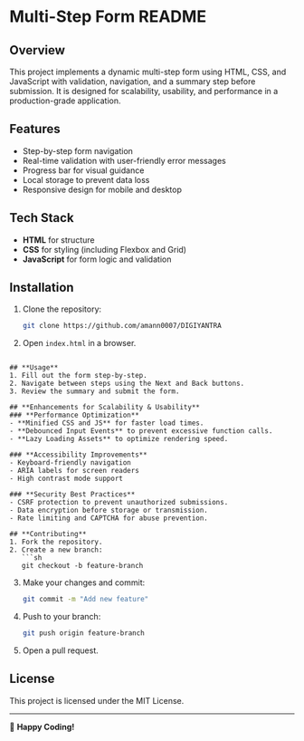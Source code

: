 # Multi-Step Form README

## **Overview**
This project implements a dynamic multi-step form using HTML, CSS, and JavaScript with validation, navigation, and a summary step before submission. It is designed for scalability, usability, and performance in a production-grade application.

## **Features**
- Step-by-step form navigation
- Real-time validation with user-friendly error messages
- Progress bar for visual guidance
- Local storage to prevent data loss
- Responsive design for mobile and desktop

## **Tech Stack**
- **HTML** for structure
- **CSS** for styling (including Flexbox and Grid)
- **JavaScript** for form logic and validation

## **Installation**
1. Clone the repository:
   ```sh
   git clone https://github.com/amann0007/DIGIYANTRA
   ```
2. Open `index.html` in a browser.
```

## **Usage**
1. Fill out the form step-by-step.
2. Navigate between steps using the Next and Back buttons.
3. Review the summary and submit the form.

## **Enhancements for Scalability & Usability**
### **Performance Optimization**
- **Minified CSS and JS** for faster load times.
- **Debounced Input Events** to prevent excessive function calls.
- **Lazy Loading Assets** to optimize rendering speed.

### **Accessibility Improvements**
- Keyboard-friendly navigation
- ARIA labels for screen readers
- High contrast mode support

### **Security Best Practices**
- CSRF protection to prevent unauthorized submissions.
- Data encryption before storage or transmission.
- Rate limiting and CAPTCHA for abuse prevention.

## **Contributing**
1. Fork the repository.
2. Create a new branch:
   ```sh
   git checkout -b feature-branch
   ```
3. Make your changes and commit:
   ```sh
   git commit -m "Add new feature"
   ```
4. Push to your branch:
   ```sh
   git push origin feature-branch
   ```
5. Open a pull request.

## **License**
This project is licensed under the MIT License.

---
🚀 **Happy Coding!**


